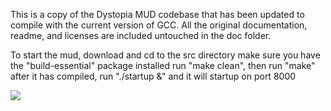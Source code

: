 This is a copy of the Dystopia MUD codebase that has been updated to compile with the current version of GCC.
All the original documentation, readme, and licenses are included untouched in the doc folder.

To start the mud, download and cd to the src directory
make sure you have the "build-essential" package installed
run "make clean", then run "make"
after it has compiled, run "./startup &" and it will startup on port 8000

<img src=https://imgur.com/a/rXD3bQ8>


